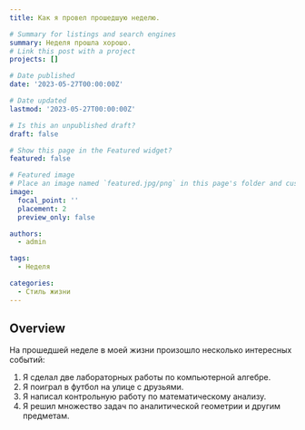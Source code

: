 ```yaml
---
title: Как я провел прошедшую неделю.

# Summary for listings and search engines
summary: Неделя прошла хорошо.
# Link this post with a project
projects: []

# Date published
date: '2023-05-27T00:00:00Z'

# Date updated
lastmod: '2023-05-27T00:00:00Z'

# Is this an unpublished draft?
draft: false

# Show this page in the Featured widget?
featured: false

# Featured image
# Place an image named `featured.jpg/png` in this page's folder and customize its options here.
image:
  focal_point: ''
  placement: 2
  preview_only: false

authors:
  - admin

tags:
  - Неделя

categories:
  - Стиль жизни
---
```



## Overview
На прошедшей неделе в моей жизни произошло несколько интересных событий:
1. Я сделал две лабораторных работы по компьютерной алгебре.
2. Я поиграл в футбол на улице с друзьями.
3. Я написал контрольную работу по математическому анализу.
4. Я решил множество задач по аналитической геометрии и другим предметам.

